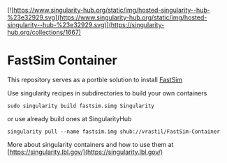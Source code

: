 [![https://www.singularity-hub.org/static/img/hosted-singularity--hub-%23e32929.svg](https://www.singularity-hub.org/static/img/hosted-singularity--hub-%23e32929.svg)](https://singularity-hub.org/collections/1667)

#  FastSim Container
This repository serves as a portble solution to install [FastSim](https://github.com/vrastil/Adhesion-Approximation)

Use singularity recipes in subdirectories to build your own containers

````
sudo singularity build fastsim.simg Singularity
````

or use already build ones at SingularityHub

````
singularity pull --name fastsim.img shub://vrastil/FastSim-Container
````

More about singularity containers and how to use them at [https://singularity.lbl.gov/](https://singularity.lbl.gov/)

